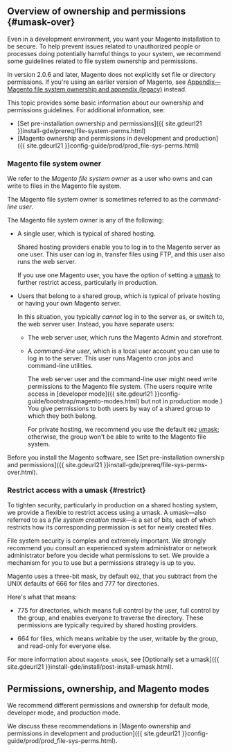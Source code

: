 <div markdown="1">

## Overview of ownership and permissions {#umask-over}
Even in a development environment, you want your Magento installation to be secure. To help prevent issues related to unauthorized people or processes doing potentially harmful things to your system, we recommend some guidelines related to file system ownership and permissions.

<div class="bs-callout bs-callout-info" id="info">
  <p>In version 2.0.6 and later, Magento does not explicitly set file or directory permissions. If you're using an earlier version of Magento, see <a href="{{ site.gdeurl21 }}install-gde/install/legacy-file-system-perms.html">Appendix&mdash;Magento file system ownership and appendix (legacy)</a> instead.</p>
</div>

This topic provides some basic information about our ownership and permissions guidelines. For additional information, see:

*	[Set pre-installation ownership and permissions]({{ site.gdeurl21 }}install-gde/prereq/file-system-perms.html)
*	[Magento ownership and permissions in development and production]({{ site.gdeurl21 }}config-guide/prod/prod_file-sys-perms.html)

### Magento file system owner
We refer to the *Magento file system owner* as a user who owns and can write to files in the Magento file system.

<div class="bs-callout bs-callout-info" id="info">
  <p>The Magento file system owner is sometimes referred to as the <em>command-line user</em>.</p>
</div>

The Magento file system owner is any of the following:

*	A single user, which is typical of shared hosting. 

	Shared hosting providers enable you to log in to the Magento server as one user. This user can log in, transfer files using FTP, and this user also runs the web server.

	If you use one Magento user, you have the option of setting a [umask](#restrict) to further restrict access, particularly in production. 

*	Users that belong to a shared group, which is typical of private hosting or having your own Magento server.

	In this situation, you typically *cannot* log in to the server as, or switch to, the web server user. Instead, you have separate users:

	*	The web server user, which runs the Magento Admin and storefront. 

	*	A *command-line user*, which is a local user account you can use to log in to the server. This user runs Magento cron jobs and command-line utilities.

		The web server user and the command-line user might need write permissions to the Magento file system. (The users require write access in [developer mode]({{ site.gdeurl21 }}config-guide/bootstrap/magento-modes.html) but not in production mode.) You give permissions to both users by way of a shared group to which they both belong.

		For private hosting, we recommend you use the default `002` [umask](#restrict); otherwise, the group won't be able to write to the Magento file system.

Before you install the Magento software, see [Set pre-installation ownership and permissions]({{ site.gdeurl21 }}install-gde/prereq/file-sys-perms-over.html).

### Restrict access with a umask {#restrict}
To tighten security, particularly in production on a shared hosting system, we provide a flexible to restrict access using a umask. A umask&mdash;also referred to as a *file system creation mask*&mdash;is a set of bits, each of which restricts how its corresponding permission is set for newly created files.

<div class="bs-callout bs-callout-warning">
    <p>File system security is complex and extremely important. We strongly recommend you consult an experienced system administrator or network administrator before you decide what permissions to set. We provide a mechanism for you to use but a permissions strategy is up to you.</p>
</div>

Magento uses a three-bit mask, by default `002`, that you subtract from the UNIX defaults of 666 for files and 777 for directories. 

Here's what that means:

*	775 for directories, which means full control by the user, full control by the group, and enables everyone to traverse the directory. These permissions are typically required by shared hosting providers.

*	664 for files, which means writable by the user, writable by the group, and read-only for everyone else.

For more information about `magento_umask`, see [Optionally set a umask]({{ site.gdeurl21 }}install-gde/install/post-install-umask.html).

## Permissions, ownership, and Magento modes
We recommend different permissions and ownership for default mode, developer mode, and production mode.

We discuss these recommendations in [Magento ownership and permissions in development and production]({{ site.gdeurl21 }}config-guide/prod/prod_file-sys-perms.html).